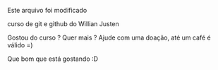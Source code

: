 Este arquivo foi modificado

curso de git e github do Willian Justen

Gostou do curso ? Quer mais ? Ajude com uma doação, até um café é válido =)

Que bom que está gostando :D

